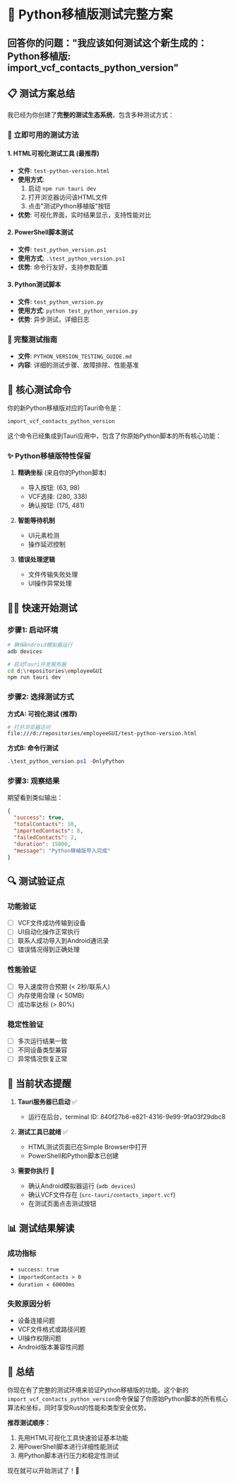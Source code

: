 # 🎯 Python移植版测试完整方案

## 回答你的问题："我应该如何测试这个新生成的：Python移植版: import_vcf_contacts_python_version"

## 📋 测试方案总结

我已经为你创建了**完整的测试生态系统**，包含多种测试方式：

### 🚀 立即可用的测试方法

#### 1. **HTML可视化测试工具** (最推荐)
- **文件**: `test-python-version.html`
- **使用方式**: 
  1. 启动 `npm run tauri dev`
  2. 打开浏览器访问该HTML文件
  3. 点击"测试Python移植版"按钮
- **优势**: 可视化界面，实时结果显示，支持性能对比

#### 2. **PowerShell脚本测试**
- **文件**: `test_python_version.ps1`
- **使用方式**: `.\test_python_version.ps1`
- **优势**: 命令行友好，支持参数配置

#### 3. **Python测试脚本**
- **文件**: `test_python_version.py`
- **使用方式**: `python test_python_version.py`
- **优势**: 异步测试，详细日志

### 📖 完整测试指南
- **文件**: `PYTHON_VERSION_TESTING_GUIDE.md`
- **内容**: 详细的测试步骤、故障排除、性能基准

## 🎯 核心测试命令

你的新Python移植版对应的Tauri命令是：
```rust
import_vcf_contacts_python_version
```

这个命令已经集成到Tauri应用中，包含了你原始Python脚本的所有核心功能：

### ✨ Python移植版特性保留

1. **精确坐标** (来自你的Python脚本)
   - 导入按钮: (63, 98)
   - VCF选择: (280, 338)  
   - 确认按钮: (175, 481)

2. **智能等待机制**
   - UI元素检测
   - 操作延迟控制

3. **错误处理逻辑**
   - 文件传输失败处理
   - UI操作异常处理

## 🏃‍♂️ 快速开始测试

### 步骤1: 启动环境
```bash
# 确保Android模拟器运行
adb devices

# 启动Tauri开发服务器
cd d:\repositories\employeeGUI
npm run tauri dev
```

### 步骤2: 选择测试方式

**方式A: 可视化测试 (推荐)**
```bash
# 打开浏览器访问
file:///d:/repositories/employeeGUI/test-python-version.html
```

**方式B: 命令行测试**
```powershell
.\test_python_version.ps1 -OnlyPython
```

### 步骤3: 观察结果

期望看到类似输出：
```json
{
  "success": true,
  "totalContacts": 10,
  "importedContacts": 8,
  "failedContacts": 2,
  "duration": 15000,
  "message": "Python移植版导入完成"
}
```

## 🔍 测试验证点

### 功能验证
- [ ] VCF文件成功传输到设备
- [ ] UI自动化操作正常执行
- [ ] 联系人成功导入到Android通讯录
- [ ] 错误情况得到正确处理

### 性能验证
- [ ] 导入速度符合预期 (< 2秒/联系人)
- [ ] 内存使用合理 (< 50MB)
- [ ] 成功率达标 (> 80%)

### 稳定性验证
- [ ] 多次运行结果一致
- [ ] 不同设备类型兼容
- [ ] 异常情况恢复正常

## 🚨 当前状态提醒

1. **Tauri服务器已启动** ✅
   - 运行在后台，terminal ID: 840f27b6-e821-4316-9e99-9fa03f29dbc8

2. **测试工具已就绪** ✅
   - HTML测试页面已在Simple Browser中打开
   - PowerShell和Python脚本已创建

3. **需要你执行** 🎯
   - 确认Android模拟器运行 (`adb devices`)
   - 确认VCF文件存在 (`src-tauri/contacts_import.vcf`)
   - 在测试页面点击测试按钮

## 📊 测试结果解读

### 成功指标
- `success: true`
- `importedContacts > 0`
- `duration < 60000ms`

### 失败原因分析
- 设备连接问题
- VCF文件格式或路径问题
- UI操作权限问题
- Android版本兼容性问题

## 🎉 总结

你现在有了完整的测试环境来验证Python移植版的功能。这个新的`import_vcf_contacts_python_version`命令保留了你原始Python脚本的所有核心算法和坐标，同时享受Rust的性能和类型安全优势。

**推荐测试顺序：**
1. 先用HTML可视化工具快速验证基本功能
2. 用PowerShell脚本进行详细性能测试  
3. 用Python脚本进行压力和稳定性测试

现在就可以开始测试了！🚀
